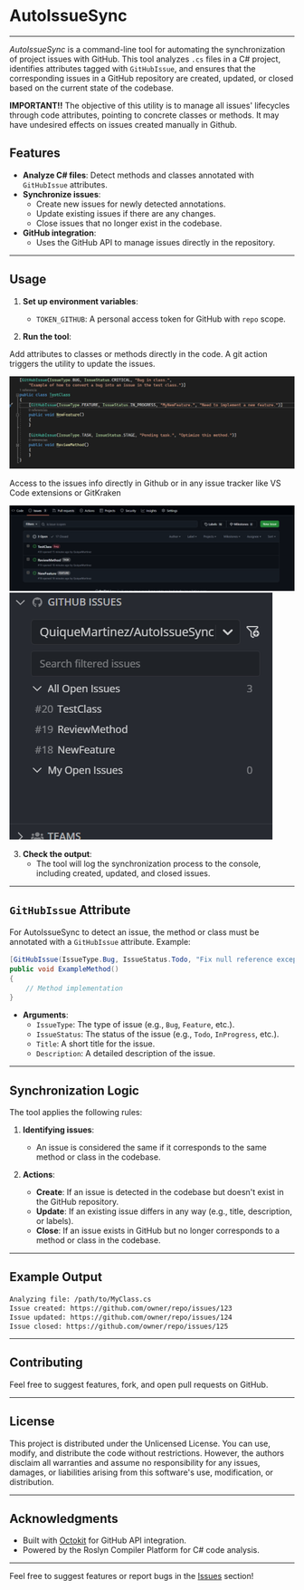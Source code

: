 # AutoIssueSync
---
*AutoIssueSync* is a command-line tool for automating the synchronization of project issues with GitHub. This tool analyzes `.cs` files in a C# project, identifies attributes tagged with `GitHubIssue`, and ensures that the corresponding issues in a GitHub repository are created, updated, or closed based on the current state of the codebase.

**IMPORTANT!!** The objective of this utility is to manage all issues' lifecycles through code attributes, pointing to concrete classes or methods. It may have undesired effects on issues created manually in Github.


## Features

- **Analyze C# files**: Detect methods and classes annotated with `GitHubIssue` attributes.
- **Synchronize issues**:
  - Create new issues for newly detected annotations.
  - Update existing issues if there are any changes.
  - Close issues that no longer exist in the codebase.
- **GitHub integration**:
  - Uses the GitHub API to manage issues directly in the repository.

---

## Usage

1. **Set up environment variables**:
   - `TOKEN_GITHUB`: A personal access token for GitHub with `repo` scope.

2. **Run the tool**:

Add attributes to classes or methods directly in the code. A git action triggers the utility to update the issues.


![Attributes](Images/Usage01.png)


Access to the issues info directly in Github or in any issue tracker like VS Code extensions or GitKraken


![Attributes](Images/Usage02.png)
![Attributes](Images/Usage03.png)

3. **Check the output**:
   - The tool will log the synchronization process to the console, including created, updated, and closed issues.

---

## `GitHubIssue` Attribute

For AutoIssueSync to detect an issue, the method or class must be annotated with a `GitHubIssue` attribute. Example:

```csharp
[GitHubIssue(IssueType.Bug, IssueStatus.Todo, "Fix null reference exception", "Occurs in edge case scenarios")]
public void ExampleMethod()
{
    // Method implementation
}
```

- **Arguments**:
  - `IssueType`: The type of issue (e.g., `Bug`, `Feature`, etc.).
  - `IssueStatus`: The status of the issue (e.g., `Todo`, `InProgress`, etc.).
  - `Title`: A short title for the issue.
  - `Description`: A detailed description of the issue.

---

## Synchronization Logic

The tool applies the following rules:

1. **Identifying issues**:
   - An issue is considered the same if it corresponds to the same method or class in the codebase.

2. **Actions**:
   - **Create**: If an issue is detected in the codebase but doesn't exist in the GitHub repository.
   - **Update**: If an existing issue differs in any way (e.g., title, description, or labels).
   - **Close**: If an issue exists in GitHub but no longer corresponds to a method or class in the codebase.

---

## Example Output

```plaintext
Analyzing file: /path/to/MyClass.cs
Issue created: https://github.com/owner/repo/issues/123
Issue updated: https://github.com/owner/repo/issues/124
Issue closed: https://github.com/owner/repo/issues/125
```

---

## Contributing

Feel free to suggest features, fork, and open pull requests on GitHub.

---

## License

This project is distributed under the Unlicensed License. You can use, modify, and distribute the code without restrictions. However, the authors disclaim all warranties and assume no responsibility for any issues, damages, or liabilities arising from this software's use, modification, or distribution.

---

## Acknowledgments

- Built with [Octokit](https://github.com/octokit/octokit.net) for GitHub API integration.
- Powered by the Roslyn Compiler Platform for C# code analysis. 

---

Feel free to suggest features or report bugs in the [Issues](https://github.com/your-username/AutoIssueSync/issues) section!
